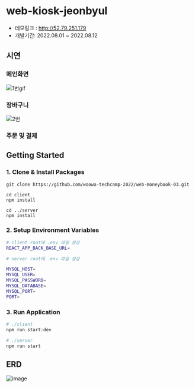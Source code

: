# web-kiosk-jeonbyul
* 데모링크 : http://52.79.251.179
* 개발기간: 2022.08.01 ~ 2022.08.12
## 시연 
### 메인화면
![1번gif](https://user-images.githubusercontent.com/76844355/184734702-ab67da0d-19f2-44b4-b9be-b2e799fb5d22.gif)

### 장바구니 
![2번](https://user-images.githubusercontent.com/76844355/184745056-b774fa52-6ce9-461c-ab3e-0aa19e1f4393.gif)

### 주문 및 결제 


## Getting Started

### 1. Clone & Install Packages

```
git clone https://github.com/woowa-techcamp-2022/web-moneybook-03.git

cd client
npm install

cd ../server
npm install
```

### 2. Setup Environment Variables

```bash
# client root에 .env 파일 생성
REACT_APP_BACK_BASE_URL=

# server root에 .env 파일 생성

MYSQL_HOST=
MYSQL_USER=
MYSQL_PASSWORD=
MYSQL_DATABASE=
MYSQL_PORT=
PORT=
```

### 3. Run Application

```bash
# ./client
npm run start:dev

# ./server
npm run start
```


## ERD
![image](https://user-images.githubusercontent.com/76844355/182856873-57c756b2-19c3-4e16-8ddc-94bc05ce5320.png)
